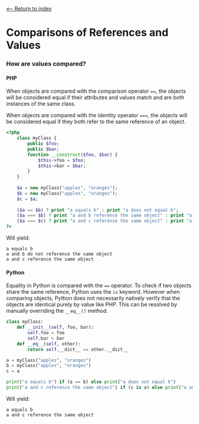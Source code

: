 [<-- Return to index](../README.md)
# Comparisons of References and Values

### How are values compared?
#### PHP
When objects are compared with the comparison operator `==`, the objects will be considered equal if their attributes and values match and are both instances of the same class.

When objects are compared with the identity operator `===`, the objects will be considered equal if they both refer to the same reference of an object.
```php
<?php
	class myClass {
    	public $foo;
        public $bar;
    	function __construct($foo, $bar) {
        	$this->foo = $foo;
            $this->bar = $bar;
        }
    }
    
    $a = new myClass("apples", "oranges");
    $b = new myClass("apples", "oranges");
    $c = $a;
    
   	($a == $b) ? print "a equals b" : print "a does not equal b";
	($a === $b) ? print "a and b reference the same object" : print "a and b do not reference the same object";
	($a === $c) ? print "a and c reference the same object" : print "a and c do not reference the same object";
?>
```
Will yield:
```
a equals b
a and b do not reference the same object
a and c reference the same object
```
#### Python
Equality in Python is compared with the `==` operator. To check if two objects share the same reference, Python uses the `is` keyword. However when comparing objects, Python does not necessarily natively verify that the objects are identical purely by value like PHP. This can be resolved by manually overriding the `__eq__()` method.
```python
class myClass:
    def __init__(self, foo, bar):
        self.foo = foo
        self.bar = bar
    def __eq__(self, other):
        return self.__dict__ == other.__dict__

a = myClass("apples", "oranges")
b = myClass("apples", "oranges")
c = a

print("a equals b") if (a == b) else print("a does not equal b")
print("a and c reference the same object") if (c is a) else print("a and c do not reference the same object")
```
Will yield:
```
a equals b
a and c reference the same object
```
